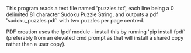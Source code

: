 This program reads a text file named 'puzzles.txt', each line being a 0 delimited 81 character Sudoku Puzzle String, and outputs a pdf 'sudoku_puzzles.pdf' with two puzzles per page centred.

PDF creation uses the fpdf module - install this by running 'pip install fpdf' (preferably from an elevated cmd prompt as that will install a shared copy rather than a user copy).
